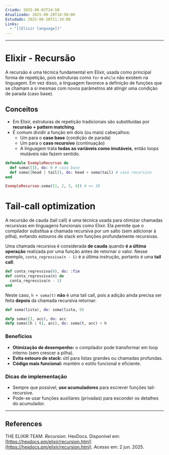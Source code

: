 ```yaml
---
Criado: 2025-06-02T14:50
Atualizado: 2025-08-20T14:50:00
Estudado: 2025-08-20T11:34:00
Links:
  - "[[Elixir language]]"
---
```

---
# Elixir - Recursão

A recursão é uma técnica fundamental em Elixir, usada como principal forma de repetição, pois estruturas como `for` e `while` não existem na linguagem. Em vez disso, a linguagem favorece a definição de funções que se chamam a si mesmas com novos parâmetros até atingir uma condição de parada (caso base).

## Conceitos

- Em Elixir, estruturas de repetição tradicionais são substituídas por **recursão + pattern matching**.
- É comum dividir a função em dois (ou mais) cabeçalhos:
  - Um para o **caso base** (condição de parada)
  - Um para o **caso recursivo** (continuação)
  - A linguagem trata **todas as variáveis como imutáveis**, então loops mutáveis não fazem sentido.

```elixir
defmodule ExemploRecursao do
  def soma([]), do: 0 # caso base
  def soma([head | tail]), do: head + soma(tail) # caso recursivo
end

ExemploRecursao.soma([1, 2, 3, 4]) # => 10
```

#  Tail-call optimization

A recursão de cauda (tail call) é uma técnica usada para otimizar chamadas recursivas em linguagens funcionais como Elixir. Ela permite que o compilador substitua a chamada recursiva por um salto (sem adicionar à pilha), evitando estouros de stack em funções profundamente recursivas.

Uma chamada recursiva é considerada **de cauda** quando **é a última operação** realizada por uma função antes de retornar o valor. Nesse exemplo, `conta_regressiva(n - 1)` é a última instrução, portanto é uma **tail call**:

```elixir
def conta_regressiva(0), do: :fim
def conta_regressiva(n) do
  conta_regressiva(n - 1)
end
```

Neste caso, `h + soma(t)` **não** é uma tail call, pois a adição ainda precisa ser feita **depois** da chamada recursiva retornar:

```elixir
def soma(lista), do: soma(lista, 0)

defp soma([], acc), do: acc
defp soma([h | t], acc), do: soma(t, acc) + h

```

### Benefícios

- **Otimização de desempenho:** o compilador pode transformar em loop interno (sem crescer a pilha).
- **Evita estouro de stack:** útil para listas grandes ou chamadas profundas.
- **Código mais funcional:** mantém o estilo funcional e eficiente.

### Dicas de implementação

- Sempre que possível, **use acumuladores** para escrever funções tail-recursive.
- Pode-se usar funções auxiliares (privadas) para esconder os detalhes do acumulador.

---
## References

THE ELIXIR TEAM. _Recursion_. HexDocs. Disponível em: [https://hexdocs.pm/elixir/recursion.html](https://hexdocs.pm/elixir/recursion.html). Acesso em: 2 jun. 2025.